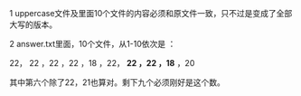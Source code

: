 1 uppercase文件及里面10个文件的内容必须和原文件一致，只不过是变成了全部大写的版本。

2 answer.txt里面，10个文件，从1-10依次是 ： 

22， 22 ，22 ，22 ，18 ，22， **22 ，22 ，18**  ，20

其中第六个除了22，21也算对。剩下九个必须刚好是这个数。
